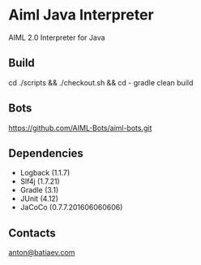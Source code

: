 # Aiml Java Interpreter
AIML 2.0 Interpreter for Java

## Build
cd ./scripts && ./checkout.sh && cd -
gradle clean build

## Bots
https://github.com/AIML-Bots/aiml-bots.git

## Dependencies
- Logback (1.1.7)
- Slf4j (1.7.21)
- Gradle (3.1)
- JUnit (4.12)
- JaCoCo (0.7.7.201606060606)

## Contacts
anton@batiaev.com